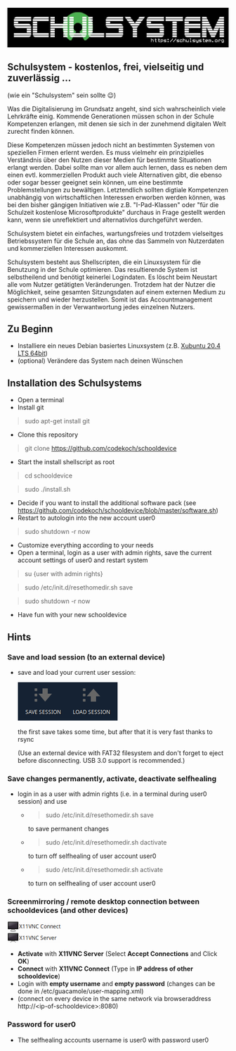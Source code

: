![schulsystem](https://github.com/codekoch/schulsystem/blob/main/Logo_website.jpg)
## Schulsystem - kostenlos, frei, vielseitig und zuverlässig ...
(wie ein "Schulsystem" sein sollte 😉)

Was die Digitalisierung im Grundsatz angeht, sind sich wahrscheinlich viele Lehrkräfte einig. Kommende Generationen müssen schon in der Schule Kompetenzen erlangen, mit denen sie sich in der zunehmend digitalen Welt zurecht finden können. 

Diese Kompetenzen müssen jedoch nicht an bestimmten Systemen von speziellen Firmen erlernt werden. Es muss vielmehr ein prinzipielles Verständnis über den Nutzen dieser Medien für bestimmte Situationen erlangt werden. Dabei sollte man vor allem auch lernen, dass es neben dem einen evtl. kommerziellen Produkt auch viele Alternativen gibt, die ebenso oder sogar besser geeignet sein können, um eine bestimmte Problemstellungen zu bewältigen. Letztendlich sollten digtiale Kompetenzen unabhängig von wirtschaftlichen Interessen erworben werden können, was bei den bisher gängigen Initiativen wie z.B. "I-Pad-Klassen" oder "für die Schulzeit kostenlose Microsoftprodukte" durchaus in Frage gestellt werden kann, wenn sie unreflektiert und alternativlos durchgeführt werden.

Schulsystem bietet ein einfaches, wartungsfreies und trotzdem vielseitges Betriebssystem für die Schule an, das ohne das Sammeln von Nutzerdaten und kommerziellen Interessen auskommt. 

Schulsystem besteht aus Shellscripten, die ein Linuxsystem für die Benutzung in der Schule optimieren. Das resultierende System ist selbstheilend und benötigt keinerlei Logindaten. Es löscht beim Neustart alle vom Nutzer getätigten Veränderungen. Trotzdem hat der Nutzer die Möglichkeit, seine gesamten Sitzungsdaten auf einem externen Medium zu speichern und wieder herzustellen. Somit ist das Accountmanagement gewissermaßen in der Verwantwortung jedes einzelnen Nutzers. 

## Zu Beginn
- Installiere ein neues Debian basiertes Linuxsystem  (z.B. <a href=https://xubuntu.org/>Xubuntu 20.4 LTS 64bit</a>)
- (optional) Verändere das System nach deinen Wünschen
## Installation des Schulsystems
- Open a terminal
- Install git
> sudo apt-get install git
- Clone this repository
> git clone https://github.com/codekoch/schooldevice
- Start the install shellscript as root 
> cd schooldevice

> sudo ./install.sh
- Decide if you want to install the additional software pack (see https://github.com/codekoch/schooldevice/blob/master/software.sh)
- Restart to autologin into the new account user0
> sudo shutdown -r now
- Customize everything according to your needs
- Open a terminal, login as a user with admin rights, save the current account settings of user0 and restart system
> su {user with admin rights}

> sudo /etc/init.d/resethomedir.sh save

> sudo shutdown -r now
- Have fun with your new schooldevice 

## Hints
### Save and load session (to an external device)
- save and load your current user session:

  ![saveloadsession](https://github.com/codekoch/schooldevice/blob/master/saveLoadSession.png)
  
  the first save takes some time, but after that it is very fast thanks to rsync
  
  (Use an external device with FAT32 filesystem and don't forget to eject before disconnecting. USB 3.0 support is recommended.)

### Save changes permanently, activate, deactivate selfhealing
- login in as a user with admin rights (i.e. in a terminal during user0 session) and use 
    
    - > sudo /etc/init.d/resethomedir.sh save

        to save permanent changes 

    - > sudo /etc/init.d/resethomedir.sh dactivate

        to turn off selfhealing of user account user0

    - > sudo /etc/init.d/resethomedir.sh activate

        to turn on selfhealing of user account user0
        
### Screenmirroring / remote desktop connection between schooldevices (and other devices)
![VNC](https://github.com/codekoch/schooldevice/blob/master/VNC.png)
- <b>Activate</b> with <b>X11VNC Server</b> (Select <b>Accept Connections</b> and Click <b>OK</b>) 
- <b>Connect</b> with <b>X11VNC Connect</b> (Type in <b>IP address of other schooldevice</b>)
- Login with <b>empty username</b> and <b>empty password</b> (changes can be done in /etc/guacamole/user-mapping.xml)
- (connect on every device in the same network via browseraddress http://\<ip-of-schooldevice\>:8080)


### Password for user0
- The selfhealing accounts username is user0 with password user0 

 
